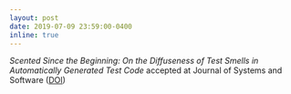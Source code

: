 ```yaml
---
layout: post
date: 2019-07-09 23:59:00-0400
inline: true
---
```


*Scented Since the Beginning: On the Diffuseness of Test Smells in Automatically Generated Test Code* accepted at Journal of Systems and Software ([DOI](https://doi.org/10.1016/j.jss.2019.07.016)) 
